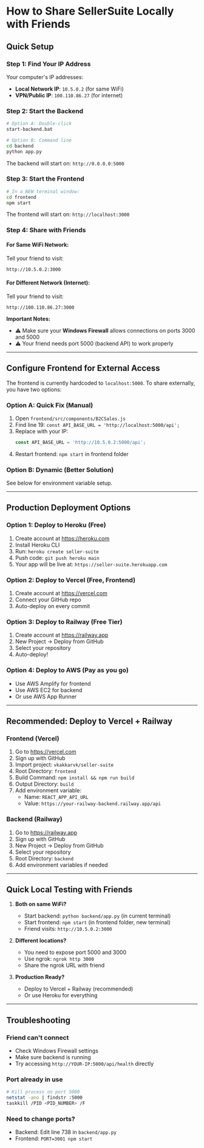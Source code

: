 # How to Share SellerSuite Locally with Friends

## Quick Setup

### Step 1: Find Your IP Address
Your computer's IP addresses:
- **Local Network IP**: `10.5.0.2` (for same WiFi)
- **VPN/Public IP**: `100.110.86.27` (for internet)

### Step 2: Start the Backend
```bash
# Option A: Double-click
start-backend.bat

# Option B: Command line
cd backend
python app.py
```

The backend will start on: `http://0.0.0.0:5000`

### Step 3: Start the Frontend
```bash
# In a NEW terminal window:
cd frontend
npm start
```

The frontend will start on: `http://localhost:3000`

### Step 4: Share with Friends

#### For Same WiFi Network:
Tell your friend to visit:
```
http://10.5.0.2:3000
```

#### For Different Network (Internet):
Tell your friend to visit:
```
http://100.110.86.27:3000
```

**Important Notes:**
- ⚠️ Make sure your **Windows Firewall** allows connections on ports 3000 and 5000
- ⚠️ Your friend needs port 5000 (backend API) to work properly

---

## Configure Frontend for External Access

The frontend is currently hardcoded to `localhost:5000`. To share externally, you have two options:

### Option A: Quick Fix (Manual)

1. Open `frontend/src/components/B2CSales.js`
2. Find line 19: `const API_BASE_URL = 'http://localhost:5000/api';`
3. Replace with your IP:
   ```javascript
   const API_BASE_URL = 'http://10.5.0.2:5000/api';
   ```
4. Restart frontend: `npm start` in frontend folder

### Option B: Dynamic (Better Solution)
See below for environment variable setup.

---

## Production Deployment Options

### Option 1: Deploy to Heroku (Free)
1. Create account at https://heroku.com
2. Install Heroku CLI
3. Run: `heroku create seller-suite`
4. Push code: `git push heroku main`
5. Your app will be live at: `https://seller-suite.herokuapp.com`

### Option 2: Deploy to Vercel (Free, Frontend)
1. Create account at https://vercel.com
2. Connect your GitHub repo
3. Auto-deploy on every commit

### Option 3: Deploy to Railway (Free Tier)
1. Create account at https://railway.app
2. New Project → Deploy from GitHub
3. Select your repository
4. Auto-deploy!

### Option 4: Deploy to AWS (Pay as you go)
- Use AWS Amplify for frontend
- Use AWS EC2 for backend
- Or use AWS App Runner

---

## Recommended: Deploy to Vercel + Railway

### Frontend (Vercel)
1. Go to https://vercel.com
2. Sign up with GitHub
3. Import project: `vkakkarvk/seller-suite`
4. Root Directory: `frontend`
5. Build Command: `npm install && npm run build`
6. Output Directory: `build`
7. Add environment variable:
   - Name: `REACT_APP_API_URL`
   - Value: `https://your-railway-backend.railway.app/api`

### Backend (Railway)
1. Go to https://railway.app
2. Sign up with GitHub
3. New Project → Deploy from GitHub
4. Select your repository
5. Root Directory: `backend`
6. Add environment variables if needed

---

## Quick Local Testing with Friends

1. **Both on same WiFi?**
   - Start backend: `python backend/app.py` (in current terminal)
   - Start frontend: `npm start` (in frontend folder, new terminal)
   - Friend visits: `http://10.5.0.2:3000`

2. **Different locations?**
   - You need to expose port 5000 and 3000
   - Use ngrok: `ngrok http 3000`
   - Share the ngrok URL with friend

3. **Production Ready?**
   - Deploy to Vercel + Railway (recommended)
   - Or use Heroku for everything

---

## Troubleshooting

### Friend can't connect
- Check Windows Firewall settings
- Make sure backend is running
- Try accessing `http://YOUR-IP:5000/api/health` directly

### Port already in use
```bash
# Kill process on port 5000
netstat -ano | findstr :5000
taskkill /PID <PID_NUMBER> /F
```

### Need to change ports?
- Backend: Edit line 738 in `backend/app.py`
- Frontend: `PORT=3001 npm start`
